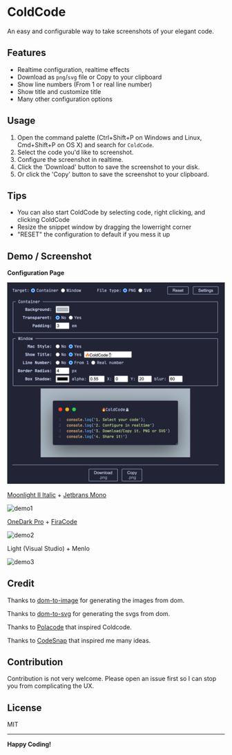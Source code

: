 # ColdCode

An easy and configurable way to take screenshots of your elegant code.

## Features

- Realtime configuration, realtime effects
- Download as `png`/`svg` file or Copy to your clipboard
- Show line numbers (From 1 or real line number)
- Show title and customize title
- Many other configuration options

## Usage

1. Open the command palette (Ctrl+Shift+P on Windows and Linux, Cmd+Shift+P on OS X) and search for `ColdCode`.
2. Select the code you'd like to screenshot.
3. Configure the screenshot in realtime.
4. Click the 'Download' button to save the screenshot to your disk.
5. Or click the 'Copy' button to save the screenshot to your clipboard.

## Tips

- You can also start ColdCode by selecting code, right clicking, and clicking ColdCode
- Resize the snippet window by dragging the lowerright corner
- "RESET" the configuration to default if you mess it up

## Demo / Screenshot

**Configuration Page**

<p align="center">
<img src="./demo/screenshot.png" />
</p>

[Moonlight II Italic](https://github.com/atomiks/moonlight-vscode-theme) + [Jetbrans Mono](https://www.jetbrains.com/lp/mono/)

![demo1](./demo/moonlightIIItalic-JetBransMMono.png)

[OneDark Pro](https://marketplace.visualstudio.com/items?itemName=zhuangtongfa.Material-theme) + [FiraCode](https://github.com/tonsky/FiraCode)

![demo2](./demo/onedarkPro-FiraCode.png)

Light (Visual Studio) + Menlo

![demo3](./demo/vscodeLight-Menlo.png)

## Credit

Thanks to [dom-to-image](https://github.com/tsayen/dom-to-image) for generating the images from dom.

Thanks to [dom-to-svg](https://github.com/felixfbecker/dom-to-svg) for generating the svgs from dom.

Thanks to [Polacode](https://github.com/octref/polacode) that inspired Coldcode.

Thanks to [CodeSnap](https://github.com/kufii/CodeSnap) that inspired me many ideas.

## Contribution

Contribution is not very welcome. Please open an issue first so I can stop you from complicating the UX.

## License

MIT

---

**Happy Coding!**
